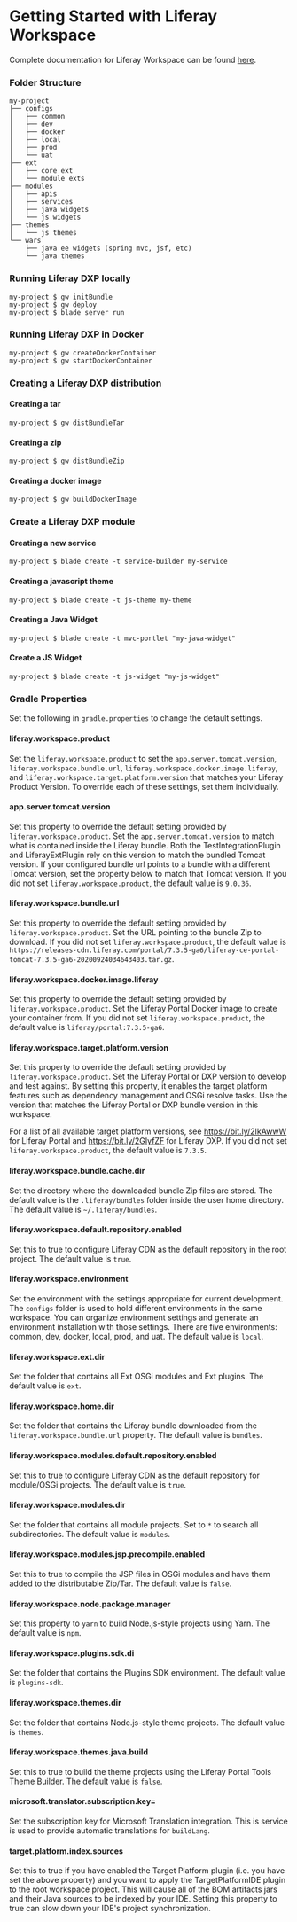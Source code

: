 # Getting Started with Liferay Workspace

Complete documentation for Liferay Workspace can be found 
[here](https://learn.liferay.com/dxp/7.x/en/developing-applications/tooling/liferay-workspace.html).

### Folder Structure
```
my-project
├── configs
│   ├── common
│   ├── dev
│   ├── docker
│   ├── local
│   ├── prod
│   └── uat
├── ext
│   ├── core ext
│   └── module exts
├── modules
│   ├── apis
│   ├── services
│   ├── java widgets
│   └── js widgets
├── themes
│   └── js themes
└── wars
    ├── java ee widgets (spring mvc, jsf, etc)
    └── java themes
```

### Running Liferay DXP locally
```
my-project $ gw initBundle
my-project $ gw deploy   
my-project $ blade server run
```
### Running Liferay DXP in Docker
```
my-project $ gw createDockerContainer 
my-project $ gw startDockerContainer
```

### Creating a Liferay DXP distribution

#### Creating a tar
```
my-project $ gw distBundleTar
```

#### Creating a zip
```
my-project $ gw distBundleZip
```

#### Creating a docker image
```
my-project $ gw buildDockerImage
```

### Create a Liferay DXP module

#### Creating a new service
```
my-project $ blade create -t service-builder my-service
```

#### Creating a javascript theme
```
my-project $ blade create -t js-theme my-theme
```

#### Creating a Java Widget
```
my-project $ blade create -t mvc-portlet "my-java-widget"
```

#### Create a JS Widget
```
my-project $ blade create -t js-widget "my-js-widget"
```

### Gradle Properties

Set the following in `gradle.properties` to change the default settings.

#### liferay.workspace.product
Set the `liferay.workspace.product` to set the `app.server.tomcat.version`, 
`liferay.workspace.bundle.url`, `liferay.workspace.docker.image.liferay`, and 
`liferay.workspace.target.platform.version` that matches your Liferay Product 
Version. To override each of these settings, set them individually. 

#### app.server.tomcat.version
Set this property to override the default setting provided by 
`liferay.workspace.product`. Set the `app.server.tomcat.version` to match what 
is contained inside the Liferay bundle. Both the TestIntegrationPlugin and 
LiferayExtPlugin rely on this version to match the bundled Tomcat version. If 
your configured bundle url points to a bundle with a different Tomcat version, 
set the property below to match that Tomcat version. If you did not set 
`liferay.workspace.product`, the default value is `9.0.36`.

#### liferay.workspace.bundle.url
Set this property to override the default setting provided by
`liferay.workspace.product`. Set the URL pointing to the bundle Zip to
download. If you did not set `liferay.workspace.product`, the default value is 
`https://releases-cdn.liferay.com/portal/7.3.5-ga6/liferay-ce-portal-tomcat-7.3.5-ga6-20200924034643403.tar.gz`.

#### liferay.workspace.docker.image.liferay
Set this property to override the default setting provided by
`liferay.workspace.product`. Set the Liferay Portal Docker image to create
your container from. If you did not set `liferay.workspace.product`, the 
default value is `liferay/portal:7.3.5-ga6`.

#### liferay.workspace.target.platform.version
Set this property to override the default setting provided by
`liferay.workspace.product`. Set the Liferay Portal or DXP version to
develop and test against. By setting this property, it enables the target
platform features such as dependency management and OSGi resolve tasks. Use the 
version that matches the Liferay Portal or DXP bundle version in this workspace.

For a list of all available target platform versions, see
https://bit.ly/2IkAwwW for Liferay Portal and https://bit.ly/2GIyfZF for
Liferay DXP. If you did not set `liferay.workspace.product`, the default value 
is `7.3.5`.

#### liferay.workspace.bundle.cache.dir
Set the directory where the downloaded bundle Zip files are stored. The default 
value is the `.liferay/bundles` folder inside the user home directory. The 
default value is `~/.liferay/bundles`.

#### liferay.workspace.default.repository.enabled
Set this to true to configure Liferay CDN as the default repository in the root 
project. The default value is `true`.

#### liferay.workspace.environment
Set the environment with the settings appropriate for current development. The 
`configs` folder is used to hold different environments in the same workspace. 
You can organize environment settings and generate an environment installation 
with those settings. There are five environments: common, dev, docker, local, 
prod, and uat. The default value is `local`.

#### liferay.workspace.ext.dir
Set the folder that contains all Ext OSGi modules and Ext plugins. The default 
value is `ext`. 

#### liferay.workspace.home.dir
Set the folder that contains the Liferay bundle downloaded from the
`liferay.workspace.bundle.url` property. The default value is `bundles`.

#### liferay.workspace.modules.default.repository.enabled
Set this to true to configure Liferay CDN as the default repository for
module/OSGi projects. The default value is `true`.

#### liferay.workspace.modules.dir
Set the folder that contains all module projects. Set to `*` to search all 
subdirectories. The default value is `modules`.

#### liferay.workspace.modules.jsp.precompile.enabled
Set this to true to compile the JSP files in OSGi modules and have them added 
to the distributable Zip/Tar. The default value is `false`.

#### liferay.workspace.node.package.manager
Set this property to `yarn` to build Node.js-style projects using Yarn. The 
default value is `npm`.

#### liferay.workspace.plugins.sdk.di
Set the folder that contains the Plugins SDK environment. The default value is 
`plugins-sdk`.

#### liferay.workspace.themes.dir
Set the folder that contains Node.js-style theme projects. The default value is 
`themes`.

#### liferay.workspace.themes.java.build
Set this to true to build the theme projects using the Liferay Portal Tools 
Theme Builder. The default value is `false`.

#### microsoft.translator.subscription.key=
Set the subscription key for Microsoft Translation integration. This is service  
is used to provide automatic translations for `buildLang`. 

#### target.platform.index.sources
Set this to true if you have enabled the Target Platform plugin (i.e. you have 
set the above property) and you want to apply the TargetPlatformIDE plugin to 
the root workspace project. This will cause all of the BOM artifacts jars and 
their Java sources to be indexed by your IDE. Setting this property to true can 
slow down your IDE's project synchronization.